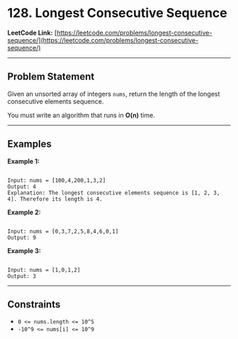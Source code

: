 
# 128. Longest Consecutive Sequence

**LeetCode Link:** [https://leetcode.com/problems/longest-consecutive-sequence/](https://leetcode.com/problems/longest-consecutive-sequence/)

---

## Problem Statement

Given an unsorted array of integers `nums`, return the length of the longest consecutive elements sequence.

You must write an algorithm that runs in **O(n)** time.

---

## Examples

**Example 1:**
```

Input: nums = [100,4,200,1,3,2]
Output: 4
Explanation: The longest consecutive elements sequence is [1, 2, 3, 4]. Therefore its length is 4.

```

**Example 2:**
```

Input: nums = [0,3,7,2,5,8,4,6,0,1]
Output: 9

```

**Example 3:**
```

Input: nums = [1,0,1,2]
Output: 3

```

---

## Constraints
- `0 <= nums.length <= 10^5`
- `-10^9 <= nums[i] <= 10^9`
```

